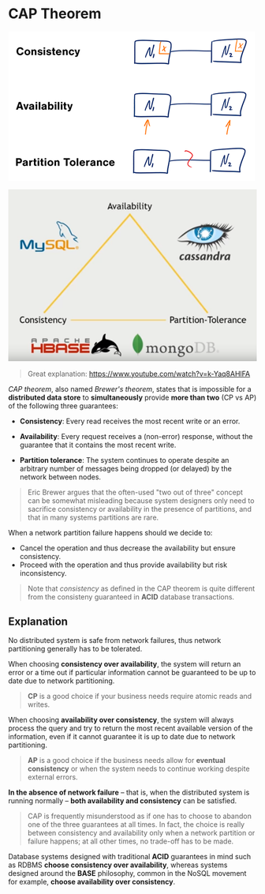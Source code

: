 # CAP Theorem

![](2021-06-28-22-02-47.png)

![](2021-07-03-16-01-09.png)

> Great explanation: https://www.youtube.com/watch?v=k-Yaq8AHlFA

*CAP theorem*, also named *Brewer's theorem*, states that is impossible for a **distributed data store** to **simultaneously** provide **more than two** (CP vs AP) of the following three guarantees:

* **Consistency**: Every read receives the most recent write or an error.

* **Availability**: Every request receives a (non-error) response, without the guarantee that it contains the most recent write.

* **Partition tolerance**: The system continues to operate despite an arbitrary number of messages being dropped (or delayed) by the network between nodes.

> Eric Brewer argues that the often-used "two out of three" concept can be somewhat misleading because system designers only need to sacrifice consistency or availability in the presence of partitions, and that in many systems partitions are rare.

When a network partition failure happens should we decide to:

* Cancel the operation and thus decrease the availability but ensure consistency.
* Proceed with the operation and thus provide availability but risk inconsistency.

> Note that *consistency* as defined in the CAP theorem is quite different from the consisteny guaranteed in **ACID** database transactions.

## Explanation

No distributed system is safe from network failures, thus network partitioning generally has to be tolerated.

When choosing **consistency over availability**, the system will return an error or a time out if particular information cannot be guaranteed to be up to date due to network partitioning.

> **CP** is a good choice if your business needs require atomic reads and writes.

When choosing **availability over consistency**, the system will always process the query and try to return the most recent available version of the information, even if it cannot guarantee it is up to date due to network partitioning. 

> **AP** is a good choice if the business needs allow for **eventual consistency** or when the system needs to continue working despite external errors.

**In the absence of network failure** – that is, when the distributed system is running normally – **both availability and consistency** can be satisfied. 

> CAP is frequently misunderstood as if one has to choose to abandon one of the three guarantees at all times. In fact, the choice is really between consistency and availability only when a network partition or failure happens; at all other times, no trade-off has to be made.

Database systems designed with traditional **ACID** guarantees in mind such as RDBMS **choose consistency over availability**, whereas systems designed around the **BASE** philosophy, common in the NoSQL movement for example, **choose availability over consistency**.
